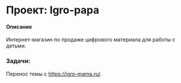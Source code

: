 # Проект: Igro-papa
#### Описание
Интернет-магазин по продаже цифрового материала для работы с детьми.

### Задачи:
Перенос темы с https://igro-mama.ru/.